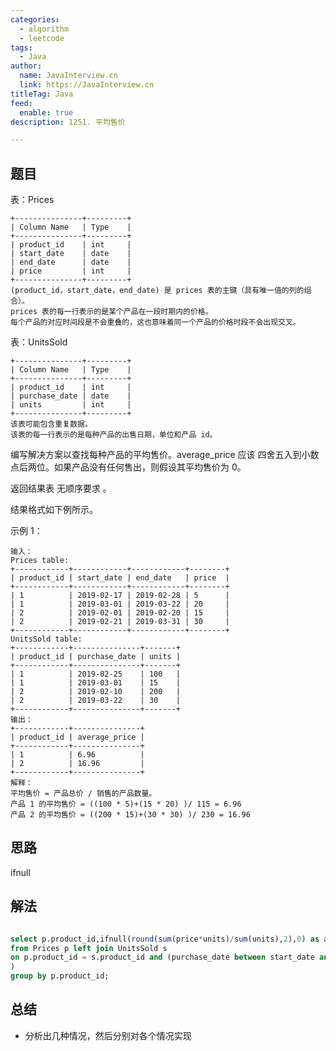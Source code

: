 ```yaml
---
categories:
  - algorithm
  - leetcode
tags:
  - Java
author: 
  name: JavaInterview.cn
  link: https://JavaInterview.cn
titleTag: Java
feed:
  enable: true
description: 1251. 平均售价

---
```


## 题目
表：Prices

    +---------------+---------+
    | Column Name   | Type    |
    +---------------+---------+
    | product_id    | int     |
    | start_date    | date    |
    | end_date      | date    |
    | price         | int     |
    +---------------+---------+
    (product_id，start_date，end_date) 是 prices 表的主键（具有唯一值的列的组合）。
    prices 表的每一行表示的是某个产品在一段时期内的价格。
    每个产品的对应时间段是不会重叠的，这也意味着同一个产品的价格时段不会出现交叉。


表：UnitsSold

    +---------------+---------+
    | Column Name   | Type    |
    +---------------+---------+
    | product_id    | int     |
    | purchase_date | date    |
    | units         | int     |
    +---------------+---------+
    该表可能包含重复数据。
    该表的每一行表示的是每种产品的出售日期，单位和产品 id。


编写解决方案以查找每种产品的平均售价。average_price 应该 四舍五入到小数点后两位。如果产品没有任何售出，则假设其平均售价为 0。

返回结果表 无顺序要求 。

结果格式如下例所示。



示例 1：

    输入：
    Prices table:
    +------------+------------+------------+--------+
    | product_id | start_date | end_date   | price  |
    +------------+------------+------------+--------+
    | 1          | 2019-02-17 | 2019-02-28 | 5      |
    | 1          | 2019-03-01 | 2019-03-22 | 20     |
    | 2          | 2019-02-01 | 2019-02-20 | 15     |
    | 2          | 2019-02-21 | 2019-03-31 | 30     |
    +------------+------------+------------+--------+
    UnitsSold table:
    +------------+---------------+-------+
    | product_id | purchase_date | units |
    +------------+---------------+-------+
    | 1          | 2019-02-25    | 100   |
    | 1          | 2019-03-01    | 15    |
    | 2          | 2019-02-10    | 200   |
    | 2          | 2019-03-22    | 30    |
    +------------+---------------+-------+
    输出：
    +------------+---------------+
    | product_id | average_price |
    +------------+---------------+
    | 1          | 6.96          |
    | 2          | 16.96         |
    +------------+---------------+
    解释：
    平均售价 = 产品总价 / 销售的产品数量。
    产品 1 的平均售价 = ((100 * 5)+(15 * 20) )/ 115 = 6.96
    产品 2 的平均售价 = ((200 * 15)+(30 * 30) )/ 230 = 16.96

## 思路

ifnull

## 解法
```sql

select p.product_id,ifnull(round(sum(price*units)/sum(units),2),0) as average_price
from Prices p left join UnitsSold s
on p.product_id = s.product_id and (purchase_date between start_date and end_date
)
group by p.product_id;
```

## 总结

- 分析出几种情况，然后分别对各个情况实现 
